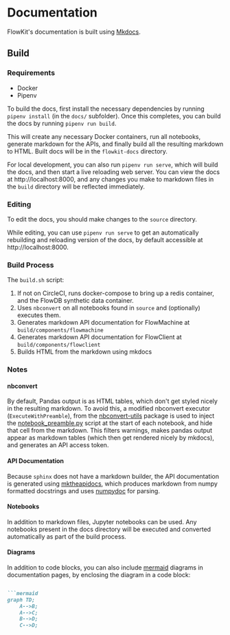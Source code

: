 # Documentation

FlowKit's documentation is built using [Mkdocs](http://mkdocs.org).

## Build

### Requirements

- Docker
- Pipenv

To build the docs, first install the necessary dependencies by running `pipenv install` (in the `docs/` subfolder). Once this completes, you can build the docs by running `pipenv run build`.

This will create any necessary Docker containers, run all notebooks, generate markdown for the APIs, and finally build all the resulting markdown to HTML. Built docs will be in the `flowkit-docs` directory.

For local development, you can also run `pipenv run serve`, which will build the docs, and then start a live reloading web server. You can view the docs at http://localhost:8000, and any changes you make to markdown files in the `build` directory will be reflected immediately.

### Editing

To edit the docs, you should make changes to the `source` directory.

While editing, you can use `pipenv run serve` to get an automatically rebuilding and reloading version of the docs, by default accessible at http://localhost:8000.

### Build Process

The `build.sh` script:

1. If not on CircleCI, runs docker-compose to bring up a redis container, and the FlowDB synthetic data container.
1. Uses `nbconvert` on all notebooks found in `source` and (optionally) executes them.
1. Generates markdown API documentation for FlowMachine at `build/components/flowmachine`
1. Generates markdown API documentation for FlowClient at `build/components/flowclient`
1. Builds HTML from the markdown using mkdocs

### Notes

#### nbconvert

By default, Pandas output is as HTML tables, which don't get styled nicely in the resulting markdown.  To avoid this, a modified nbconvert executor (`ExecuteWithPreamble`), from the [nbconvert-utils](https://pypi.org/project/nbconvert-utils/) package is used to inject the [notebook_preamble.py](/notebook_preamble.py) script at the start of each notebook, and hide that cell from the markdown. This filters warnings, makes pandas output appear as markdown tables (which then get rendered nicely by mkdocs), and generates an API access token.

#### API Documentation

Because `sphinx` does not have a markdown builder, the API documentation is generated using [mktheapidocs](https://github.com/greenape/mktheapidocs), which produces markdown from numpy formatted docstrings and uses [numpydoc](https://numpydoc.readthedocs.io) for parsing.

#### Notebooks

In addition to markdown files, Jupyter notebooks can be used. Any notebooks present in the docs directory will be executed and converted automatically as part of the build process.

#### Diagrams

In addition to code blocks, you can also include [mermaid](https://mermaidjs.github.io) diagrams in documentation pages, by enclosing the diagram in a code block:

```markdown

```mermaid
graph TD;
    A-->B;
    A-->C;
    B-->D;
    C-->D;
```

```